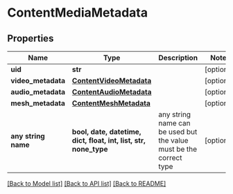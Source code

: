 # ContentMediaMetadata


## Properties
Name | Type | Description | Notes
------------ | ------------- | ------------- | -------------
**uid** | **str** |  | [optional] 
**video_metadata** | [**ContentVideoMetadata**](ContentVideoMetadata.md) |  | [optional] 
**audio_metadata** | [**ContentAudioMetadata**](ContentAudioMetadata.md) |  | [optional] 
**mesh_metadata** | [**ContentMeshMetadata**](ContentMeshMetadata.md) |  | [optional] 
**any string name** | **bool, date, datetime, dict, float, int, list, str, none_type** | any string name can be used but the value must be the correct type | [optional]

[[Back to Model list]](../README.md#documentation-for-models) [[Back to API list]](../README.md#documentation-for-api-endpoints) [[Back to README]](../README.md)


